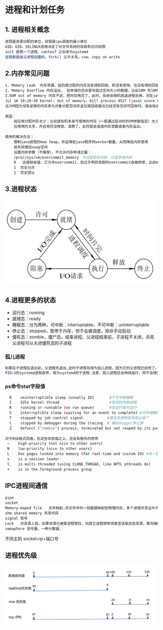 # 进程和计划任务

## 1. 进程相关概念

```bash
进程是资源分配的单位，线程是cpu调度的最小单位
UID，GID，SELINUX语境决定了对文件系统的存取和访问权限
init 是第一个进程，centos7 之后改为systemd
进程都是由父进程创建的，fork() 父子关系，cow，copy on write

```

## 2.内存常见问题

```bash
1. Memory Leak  内存泄漏，指的是分配的内存没有得到回收，即没有使用，也没有得到回收，相当于一直占用
2. Memory Overflow 内存溢出， 往申请的空间里写超过空间大小的数据，比如10M 写10M
3.OOM out of memory 内存不足，把内存用完了，此时，系统会随机挑选进程杀掉，况在java程序中比较常见
Jul 10 10:20:30 kernel: Out of memory: Kill process 9527 (java) score 88 or sacrifice child
当JVM因为没有足够的内存来为对象分配空间并且垃圾回收器也已经没有空间可回收时，就会抛出这个error，因为这个问题已经严重到不足以被应用处理

原因：
    给应用分配内存太少：比如虚拟机本身可使用的内存（一般通过启动时的VM参数指定）太少。
    应用用的太多，并且用完没释放，浪费了。此时就会造成内存泄露或者内存溢出。

使用的解决办法：
    限制java进程的max heap，并且降低java程序的worker数量，从而降低内存使用
    给系统增加swap空间
    设置内核参数（不推荐），不允许内存申请过量：
    /proc/sys/vm/overcommit_memory  #过度提交内容，过度申请内存
    0   这是缺省值，它允许overcommit，但过于明目张胆的overcommit会被拒绝，比如malloc一次性申请的内存大小就超过了系统总内存。它认为不合理就会拒绝overcommit
    1  完全允许
    2  完全禁止

```

## 3.进程状态
<img src="../images/procstatus01.png">

## 4.进程更多的状态

* 运行态：running
* 就绪态：ready
* 睡眠态：分为两种，可中断：interruptable，不可中断：uninterruptable
* 停止态：stopped，暂停于内存，但不会被调度，除非手动启动
* 僵死态：zombie，僵尸态，结束进程，父进程结束前，子进程不关闭，杀死父进程可以关闭僵死态的子进程

### 孤儿进程
```bash
如果在子进程在退出前，父进程先退出,这时子进程将成为孤儿进程，因为它的父进程已经死了。孤儿进程会被
PID=1的systemd进程收养，成为systemd的子进程.注意，孤儿进程还会继续运行，而不会随父进程退出而终止，只不过其父进程发生了改变。
```

### ps命令stat字段值
```bash
  D    uninterruptible sleep (usually IO)       #不可中断睡眠
  I    Idle kernel thread                       #空闲的内核进程
  R    running or runnable (on run queue)       #在运行或可运行
  S    interruptible sleep (waiting for an event to complete) #可终端睡眠
  T    stopped by job control signal           #被任务控制信号停止掉了
  t    stopped by debugger during the tracing  # 被debugger停止掉
  Z    defunct ("zombie") process, terminated but not reaped by its parent #僵尸进程

对于BSD格式风格，在这些状态值之上，还会有额外的修饰
 <    high-priority (not nice to other users)
 N    low-priority (nice to other users)
 L    has pages locked into memory (for real-time and custom IO) #有一部分内容被锁定到内存中，不能放到swap中
 s    is a session leader
 l    is multi-threaded (using CLONE_THREAD, like NPTL pthreads do)
 +    is in the foreground process group 


```

## IPC进程间通信
```bash
pipe
socket
Memory-maped file   文件映射,将文件中的一段数据映射到物理内存，多个进程共享这片内存
shm shared memory 共享内存
signal 信号
Lock   对资源上锁，如果资源已被某进程锁住，则其它进程想修改甚至读取这些资源，都将被阻塞，直到锁被打开
semaphore 信号量，一种计数器, 
```
不同主机 socket=ip+端口号

## 进程优先级
<img src="../images/procpriority01.png">